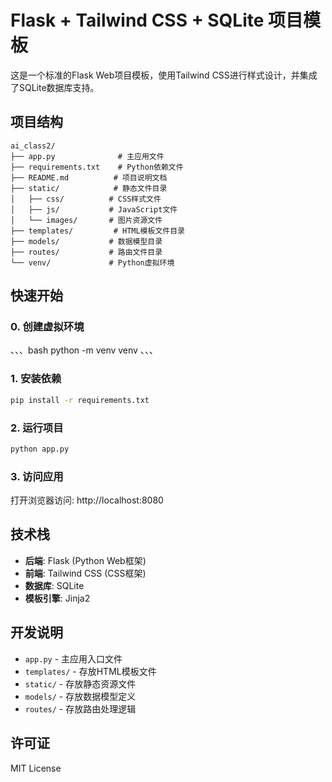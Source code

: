 # Flask + Tailwind CSS + SQLite 项目模板

这是一个标准的Flask Web项目模板，使用Tailwind CSS进行样式设计，并集成了SQLite数据库支持。

## 项目结构

```
ai_class2/
├── app.py              # 主应用文件
├── requirements.txt    # Python依赖文件
├── README.md          # 项目说明文档
├── static/            # 静态文件目录
│   ├── css/          # CSS样式文件
│   ├── js/           # JavaScript文件
│   └── images/       # 图片资源文件
├── templates/         # HTML模板文件目录
├── models/           # 数据模型目录
├── routes/           # 路由文件目录
└── venv/             # Python虚拟环境
```

## 快速开始

### 0. 创建虚拟环境

、、、bash
python -m venv venv
、、、

### 1. 安装依赖

```bash
pip install -r requirements.txt
```

### 2. 运行项目

```bash
python app.py
```

### 3. 访问应用

打开浏览器访问: http://localhost:8080

## 技术栈

- **后端**: Flask (Python Web框架)
- **前端**: Tailwind CSS (CSS框架)
- **数据库**: SQLite
- **模板引擎**: Jinja2

## 开发说明

- `app.py` - 主应用入口文件
- `templates/` - 存放HTML模板文件
- `static/` - 存放静态资源文件
- `models/` - 存放数据模型定义
- `routes/` - 存放路由处理逻辑

## 许可证

MIT License 